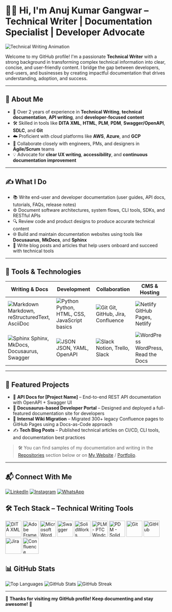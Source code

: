 # 👨‍💻 Hi, I'm Anuj Kumar Gangwar – Technical Writer | Documentation Specialist | Developer Advocate

![Technical Writing Animation](https://icons8.com/preloaders/preloaders/1496/Technical-Writing.gif)

Welcome to my GitHub profile! I'm a passionate **Technical Writer** with a strong background in transforming complex technical information into clear, concise, and user-friendly content. I bridge the gap between developers, end-users, and businesses by creating impactful documentation that drives understanding, adoption, and success.

---

## 📌 About Me

- 📝 Over 2 years of experience in **Technical Writing**, **technical documentation**, **API writing**, and **developer-focused content**
- 🛠️ Skilled in tools like **DITA XML**, **HTML**, **PLM**, **PDM**, **Swagger/OpenAPI**, **SDLC**, and **Git**
- ☁️ Proficient with cloud platforms like **AWS**, **Azure**, and **GCP**
- 🤝 Collaborate closely with engineers, PMs, and designers in **Agile/Scrum** teams
- 💡 Advocate for **clear UX writing**, **accessibility**, and **continuous documentation improvement**

---

## ✍️ What I Do

- 📚 Write end-user and developer documentation (user guides, API docs, tutorials, FAQs, release notes)
- ⚙️ Document software architectures, system flows, CLI tools, SDKs, and RESTful APIs
- 🔍 Review code and product designs to produce accurate technical content
- 🌐 Build and maintain documentation websites using tools like **Docusaurus**, **MkDocs**, and **Sphinx**
- 📝 Write blog posts and articles that help users onboard and succeed with technical tools

---

## 🧰 Tools & Technologies

| Writing & Docs | Development | Collaboration | CMS & Hosting |
|----------------|-------------|----------------|----------------|
| ![Markdown](https://img.icons8.com/ios-filled/50/000000/markdown.png) Markdown, reStructuredText, AsciiDoc | ![Python](https://img.icons8.com/color/48/000000/python--v1.png) Python, HTML, CSS, JavaScript basics | ![Git](https://img.icons8.com/color/48/000000/git.png) Git, GitHub, Jira, Confluence | ![Netlify](https://img.icons8.com/color/48/000000/netlify.png) GitHub Pages, Netlify |
| ![Sphinx](https://img.icons8.com/ios-filled/50/000000/sphinx.png) Sphinx, MkDocs, Docusaurus, Swagger | ![JSON](https://img.icons8.com/ios-filled/50/000000/json.png) JSON, YAML, OpenAPI | ![Slack](https://img.icons8.com/color/48/000000/slack-new.png) Notion, Trello, Slack | ![WordPress](https://img.icons8.com/color/48/000000/wordpress.png) WordPress, Read the Docs |

---

## 📌 Featured Projects

- 🧾 **API Docs for [Project Name]** – End-to-end REST API documentation with OpenAPI + Swagger UI  
- 📘 **Docusaurus-based Developer Portal** – Designed and deployed a full-featured documentation site for developers  
- 🔄 **Internal Wiki Migration** – Migrated 300+ legacy Confluence pages to GitHub Pages using a Docs-as-Code approach  
- ✍️ **Tech Blog Posts** – Published technical articles on CI/CD, CLI tools, and documentation best practices

> 🛠️ You can find samples of my documentation and writing in the [Repositories](#) section below or on [My Website](#) / [Portfolio](#).

---

## 📬 Connect With Me

[![LinkedIn](https://img.icons8.com/color/48/000000/linkedin.png)](https://www.linkedin.com/in/anuj-kumar-gangwar-61723a241/)
[![Instagram](https://img.icons8.com/color/48/000000/instagram-new.png)](https://www.instagram.com/anuj_gang_war?igsh=MXF2c2k2bHBkejU3Zg==)
[![WhatsApp](https://img.icons8.com/color/48/000000/whatsapp.png)](https://wa.me/6395437604)

## 🛠️ Tech Stack – Technical Writing Tools

<p align="left">

  <!-- DITA XML -->
  <img src="[https://cdn.jsdelivr.net/gh/devicons/devicon/icons/xml/xml-original.svg](https://www.oxygenxml.com/dita/1.3/specs/index.html](https://www.oxygenxml.com/dita/1.3/specs/logo_DITA_white.png)" alt="DITA XML" width="50" height="50"/>

  <!-- Adobe FrameMaker -->
  <img src="https://upload.wikimedia.org/wikipedia/commons/4/4b/Adobe_FrameMaker_icon_%282020%29.svg" alt="Adobe FrameMaker" width="50" height="50"/>

  <!-- Microsoft Word -->
  <img src="https://img.icons8.com/color/48/microsoft-word-2019--v2.png" alt="Microsoft Word" width="50" height="50"/>

  <!-- Swagger / OpenAPI -->
  <img src="https://static-00.iconduck.com/assets.00/swagger-icon-512x512-dv2hkv9e.png" alt="Swagger" width="50" height="50"/>

  <!-- SolidWorks -->
  <img src="https://seeklogo.com/images/S/solidworks-logo-9E9EB5E12C-seeklogo.com.png" alt="SolidWorks" width="50" height="50"/>

  <!-- PLM - PTC Windchill -->
  <img src="https://upload.wikimedia.org/wikipedia/commons/thumb/6/6b/PTC_Logo.svg/512px-PTC_Logo.svg.png" alt="PLM - PTC Windchill" width="50" height="50"/>

  <!-- PDM - SolidWorks -->
  <img src="https://www.solidworks.com/sites/default/files/2021-05/2021-data-management-icon.png" alt="PDM - SolidWorks" width="50" height="50"/>

  <!-- Git -->
  <img src="https://cdn.jsdelivr.net/gh/devicons/devicon/icons/git/git-original.svg" alt="Git" width="50" height="50"/>

  <!-- GitHub -->
  <img src="https://cdn.jsdelivr.net/gh/devicons/devicon/icons/github/github-original.svg" alt="GitHub" width="50" height="50"/>

  <!-- Jira -->
  <img src="https://cdn.worldvectorlogo.com/logos/jira-1.svg" alt="Jira" width="50" height="50"/>

  <!-- Confluence -->
  <img src="https://cdn.worldvectorlogo.com/logos/confluence-logo.svg" alt="Confluence" width="50" height="50"/>

</p>


## 📊 GitHub Stats

![Top Languages](https://github-readme-stats.vercel.app/api/top-langs/?username=anuj-gangwar&show_icons=true&locale=en&layout=compact)
![GitHub Stats](https://github-readme-stats.vercel.app/api?username=anuj-gangwar&show_icons=true&count_private=true&theme=react)
![GitHub Streak](https://github-readme-streak-stats.herokuapp.com/?user=anuj-gangwar&theme=black-ice&hide_border=true&stroke=0000&background=060A0CD0)

---

🚀 **Thanks for visiting my GitHub profile! Keep documenting and stay awesome!** 🚀
